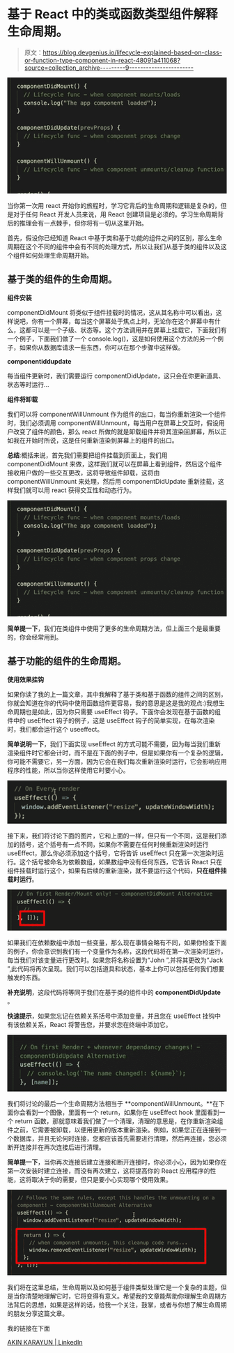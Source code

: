 # 基于 React 中的类或函数类型组件解释生命周期。

> 原文：<https://blog.devgenius.io/lifecycle-explained-based-on-class-or-function-type-component-in-react-48091a411068?source=collection_archive---------9----------------------->

![](img/1f260847db1e7c3a07df376c4f83e1c7.png)

当你第一次用 react 开始你的旅程时，学习它背后的生命周期和逻辑是复杂的，但是对于任何 React 开发人员来说，用 React 创建项目是必须的。学习生命周期背后的推理会有一点棘手，但你将有一切从这里开始。

首先，假设你已经知道 React 中基于类和基于功能的组件之间的区别，那么生命周期在这个不同的组件中会有不同的处理方式，所以让我们从基于类的组件以及这个组件如何处理生命周期开始。

## 基于类的组件的生命周期。

**组件安装**

componentDidMount 将类似于组件挂载时的情况，这从其名称中可以看出，这样说吧，你有一个屏幕，每当这个屏幕处于焦点上时，无论你在这个屏幕中有什么，这都可以是一个子级、状态等。这个方法调用并在屏幕上挂载它，下面我们有一个例子，下面我们做了一个 console.log()，这是如何使用这个方法的另一个例子，如果你从数据库请求一些东西，你可以在那个步骤中这样做。

**componentiddupdate**

每当组件更新时，我们需要运行 componentDidUpdate，这只会在你更新道具、状态等时运行...

**组件将卸载**

我们可以将 componentWillUnmount 作为组件的出口，每当你重新渲染一个组件时，我们必须调用 componentWillUnmount，每当用户在屏幕上交互时，假设用户改变了组件的颜色，那么 react 所做的就是卸载组件并将其渲染回屏幕，所以正如我在开始时所说，这是任何重新渲染到屏幕上的组件的出口。

**总结**:概括来说，首先我们需要把组件挂载到页面上，我们用 componentDidMount 来做，这样我们就可以在屏幕上看到组件，然后这个组件接收用户做的一些交互更改，这将导致组件卸载，这将由 componentWillUnmount 来处理，然后用 componentDidUpdate 重新挂载，这样我们就可以用 react 获得交互性和动态行为。

![](img/4bf5a5f182719d06cd1e48bfff5343e7.png)

**简单提一下**，我们在类组件中使用了更多的生命周期方法，但上面三个是最重要的，你会经常用到。

## 基于功能的组件的生命周期。

**使用效果挂钩**

如果你读了我的上一篇文章，其中我解释了基于类和基于函数的组件之间的区别，你就会知道在你的代码中使用函数组件更容易，我的意思是这是我的观点:)我想生命周期也是如此，因为你只需要 useEffect 钩子。下面你会发现在基于函数的组件中的 useEffect 钩子的例子，这是 useEffect 钩子的简单实现，在每次渲染时，我们都会运行这个 useeffect。

**简单说明一下**，我们下面实现 useEffect 的方式可能不需要，因为每当我们重新渲染组件时它都会计时，而不是在下面的例子中，但是如果你有一个复杂的逻辑，你可能不需要它，另一方面，因为它会在我们每次重新渲染时运行，它会影响应用程序的性能，所以当你这样使用它时要小心。

![](img/a61422a299f238da9b346200fbffddd4.png)

接下来，我们将讨论下面的图片，它和上面的一样，但只有一个不同，这是我们添加的括号，这个括号有一点不同，如果你不需要在任何时候重新渲染时运行 useEffect，那么你必须添加这个括号，它将告诉 useEffect 只在第一次渲染时运行。这个括号被命名为依赖数组，如果数组中没有任何东西，它告诉 React 只在组件挂载时运行这个，如果有后续的重新渲染，就不要运行这个代码，**只在组件挂载时运行**。

![](img/b76067eda060239fa986280ce2b52d74.png)

如果我们在依赖数组中添加一些变量，那么现在事情会略有不同，如果你检查下面的例子，你会意识到我们有一个变量作为名称，这段代码将在第一次渲染时运行，每当我们对该变量进行更改时。如果您将名称设置为“John ”,并将其更改为“Jack ”,此代码将再次呈现。我们可以包括道具和状态，基本上你可以包括任何我们想要触发的东西。

**补充说明**，这段代码将等同于我们在基于类的组件中的 **componentDidUpdate** 。

**快速提示**，如果您忘记在依赖关系括号中添加变量，并且您在 useEffect 挂钩中有该依赖关系，React 将警告您，并要求您在终端中添加它。

![](img/b6095ad77602907aeffe4f691462cfb1.png)

我们将讨论的最后一个生命周期方法相当于 **componentWillUnmount。**在下面你会看到一个图像，里面有一个 return，如果你在 useEffect hook 里面看到一个 return 函数，那就意味着我们做了一个清理，清理的意思是，在你重新渲染组件之前，它需要被卸载，以便用更新的版本重新渲染。例如，如果您正在连接到一个数据库，并且无论何时连接，您都应该首先需要进行清理，然后再连接，您必须断开连接并在再次连接后进行清理。

**简单提一下**，当你再次连接后建立连接和断开连接时，你必须小心，因为如果你在第一次安装时建立连接，而没有再次建立，这将提高你的 React 应用程序的性能，这将取决于你的需要，但只是要小心实现哪个使用效果。

![](img/7137c294dd248f38eea7d337b2f6b3ba.png)

我们将在这里总结，生命周期以及如何基于组件类型处理它是一个复杂的主题，但是当你清楚地理解它时，它将变得有意义。希望我的文章能帮助你理解生命周期方法背后的思想，如果是这样的话，给我一个关注，鼓掌，或者与你想了解生命周期的朋友分享这篇文章。

我的链接在下面

[AKIN KARAYUN | LinkedIn](https://www.linkedin.com/in/akin-karayun-ab3239bb/)
